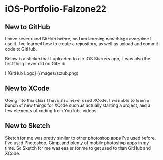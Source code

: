 # iOS-Portfolio-Falzone22

## New to GitHub

I have never used GitHub before, so I am learning new things everytime I use it. I've learned how to create a repository, as well as upload and commit code to GitHub.

Below is a sticker that I uploaded to our iOS Stickers app, it was also the first thing I ever did on GitHub

! [GitHub Logo] (/images/scrub.png) 

## New to XCode

Going into this class I have also never used XCode. I was able to learn a bunch of new things for XCode such as actually starting a project, and a few elements of coding from YouTube videos.

## New to Sketch

Sketch for me was pretty similar to other photoshop apps I've used before. I've used Photoshop, Gimp, and plenty of mobile photoshop apps in my time. So Sketch for me was easier for me to get used to than GitHub and XCode.
